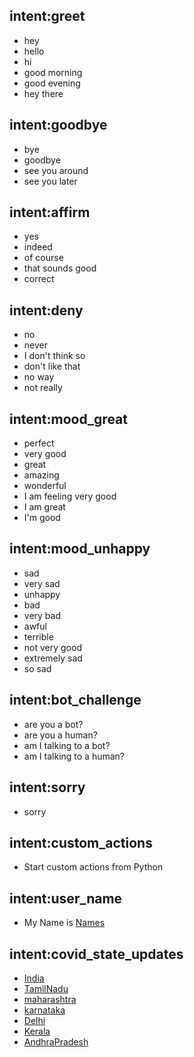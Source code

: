 ## intent:greet
- hey
- hello
- hi
- good morning
- good evening
- hey there

## intent:goodbye
- bye
- goodbye
- see you around
- see you later

## intent:affirm
- yes
- indeed
- of course
- that sounds good
- correct

## intent:deny
- no
- never
- I don't think so
- don't like that
- no way
- not really

## intent:mood_great
- perfect
- very good
- great
- amazing
- wonderful
- I am feeling very good
- I am great
- I'm good

## intent:mood_unhappy
- sad
- very sad
- unhappy
- bad
- very bad
- awful
- terrible
- not very good
- extremely sad
- so sad

## intent:bot_challenge
- are you a bot?
- are you a human?
- am I talking to a bot?
- am I talking to a human?

## intent:sorry
- sorry

## intent:custom_actions
- Start custom actions from Python

## intent:user_name
- My Name is [Names](name)

## intent:covid_state_updates
- [India](state)
- [TamilNadu](state)
- [maharashtra](state)
- [karnataka](state)
- [Delhi](state)
- [Kerala](state)
- [AndhraPradesh](state)